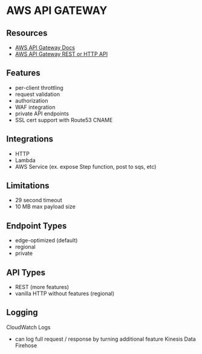 # AWS API GATEWAY

## Resources

- [AWS API Gateway Docs](https://docs.aws.amazon.com/apigateway/latest/developerguide/welcome.html)
- [AWS API Gateway REST or HTTP API](https://docs.aws.amazon.com/apigateway/latest/developerguide/http-api-vs-rest.html)

## Features
- per-client throttling
- request validation
- authorization
- WAF integration
- private API endpoints
- SSL cert support with Route53 CNAME

## Integrations
- HTTP
- Lambda
- AWS Service (ex. expose Step function, post to sqs, etc)

## Limitations
- 29 second timeout
- 10 MB max payload size

## Endpoint Types
- edge-optimized (default)
- regional
- private

## API Types
- REST (more features)
- vanilla HTTP without features (regional)

## Logging
CloudWatch Logs
- can log full request / response by turning additional feature
Kinesis Data Firehose
